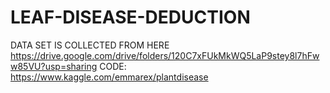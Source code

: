 # LEAF-DISEASE-DEDUCTION
DATA SET IS COLLECTED FROM HERE
https://drive.google.com/drive/folders/120C7xFUkMkWQ5LaP9stey8l7hFww85VU?usp=sharing
CODE:
https://www.kaggle.com/emmarex/plantdisease
 
